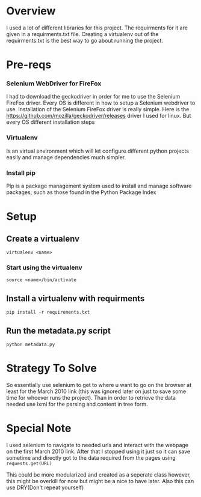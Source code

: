 # Overview
I used a lot of different libraries for this project. The requirments for it are given in a requirments.txt file. 
Creating a virtualenv out of the requirments.txt is the best way to go about running the project.

# Pre-reqs
### Selenium WebDriver for FireFox
I had to download the geckodriver in order for me to use the Selenium FireFox driver. 
Every OS is different in how to setup a Selenium webdriver to use. 
Installation of the Selenium FireFox driver is really simple. Here is the https://github.com/mozilla/geckodriver/releases driver
I used for linux. But every OS different installation steps
### Virtualenv
Is an virtual environment which will let configure different python projects easily and manage dependencies much simpler.
### Install pip
Pip is a package management system used to install and manage software packages, such as those found in the Python Package Index

# Setup
## Create a virtualenv
```virtualenv <name>```

### Start using the virtualenv
```source <name>/bin/activate```

## Install a virtualenv with requirments
```pip install -r requirements.txt```

## Run the metadata.py script
`python metadata.py`

# Strategy To Solve
So essentially use selenium to get to where u want to go on the browser at least for the March 2010 link (this was ignored later on just to 
save some time for whoever runs the project). Than in order to retrieve the data needed use lxml for the parsing and content in
tree form.

# Special Note
I used selenium to navigate to needed urls and interact with the webpage on the first March 2010 link. After that I stopped using it
just so it can save sometime and directly got to the data required from the pages using `requests.get(URL)`

This could be more modularized and created as a seperate class however, this might be overkill for now but might be a nice to have later.
Also this can use DRY(Don't repeat yourself)
